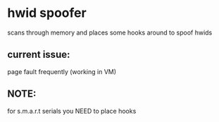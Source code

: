 # hwid spoofer
 scans through memory and places some hooks around to spoof hwids

## current issue:

page fault frequently (working in VM)


## NOTE:
for s.m.a.r.t serials you NEED to place hooks
